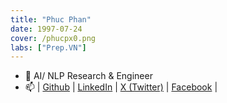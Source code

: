 ```yaml
---
title: "Phuc Phan"
date: 1997-07-24
cover: /phucpx0.png
labs: ["Prep.VN"]
---
```


- 🔭 AI/ NLP Research & Engineer 
- 📫 | [Github](https://github.com/phanxuanphucnd) | [LinkedIn](https://www.linkedin.com/in/phanxuanphucnd/) | [X (Twitter)](https://twitter.com/phucpx247) | [Facebook](https://www.facebook.com/phanxuanphucnd) |
